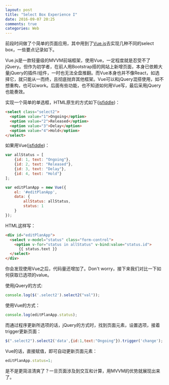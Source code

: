 ```yaml
---
layout: post
title: "Select Box Experience I"
date: 2016-09-07 20:25
comments: true
categories: Web
---
```


前段时间做了个简单的页面应用，其中用到了[Vue.js](http://vuejs.org/)去实现几种不同的select box，一些要点记录如下。

<!--more-->

Vue.js是一款轻量级的MVVM前端框架，使用Vue，一定程度就是忍受不了jQuery。但作为初学者，在前人用Bootstrap搭的网站上新增页面，本身已依赖大量jQuery的插件/组件，一时也无法全盘推翻。而Vue本身也并不像React，如选择它，就只能从一而终，且彻底抛弃其他框架。Vue可以和jQuery混搭使用，如不想重构，也可以work。后面有些功能，也不知道如何用Vue写，最后采用jQuery也能奏效。

实现一个简单的单选框，HTML原生的方式如下([jsfiddle](https://jsfiddle.net/slownoise/dbbzgds9/))：

~~~html
<select class="select2">
  <option value="1">Ongoing</option>
  <option value="2">Released</option>
  <option value="3">Delay</option>
  <option value="4">Hold</option>
</select>
~~~

如果用Vue([jsfiddle](https://jsfiddle.net/slownoise/ajtc1v4w/))：

~~~javascript
var allStatus = [
    {id: 1, text: "Ongoing"},
    {id: 2, text: "Released"},
    {id: 3, text: "Delay"},
    {id: 4, text: "Hold"}
];

var editPlanApp = new Vue({
    el: '#editPlanApp',
    data: {
        allStatus: allStatus,
        status: 1
    }
});
~~~

HTML这样写：

~~~html
<div id="editPlanApp">
  <select v-model="status" class="form-control">
    <option v-for="status in allStatus" v-bind:value="status.id">
      {{ status.text }}
  </select>
</div>
~~~

你会发现使用Vue之后，代码量还增加了。Don't worry，接下来我们对比一下如何获取已选项的value。

使用jQuery的方式:

~~~javascript
console.log($('.select2').select2("val"));
~~~

使用Vue的方式：

~~~javascript
console.log(editPlanApp.status);
~~~

而通过程序更新所选项的话，jQuery的方式时，找到页面元素，设置选项，接着trigger更新页面：

~~~javascript
$(".select2").select2('data',{id:1,text:"Ongoing"}).trigger('change');
~~~

Vue的话，直接赋值，即可自动更新页面元素：

~~~javascript
editPlanApp.status=1;
~~~

是不是更简洁清爽了？一旦页面涉及到交互和计算，用MVVM的优势就展现出来了。
